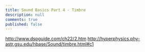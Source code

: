 ```yaml
---
title: Sound Basics Part 4 - Timbre
description: null
comments: true
published: false
---
```


http://www.dspguide.com/ch22/2.htm
http://hyperphysics.phy-astr.gsu.edu/hbase/Sound/timbre.html#c1
